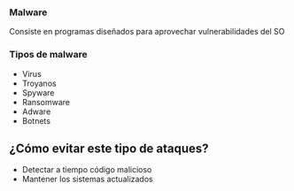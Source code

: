 ### Malware

Consiste en programas diseñados para aprovechar vulnerabilidades del SO

### Tipos de malware

- Virus
- Troyanos
- Spyware
- Ransomware
- Adware
- Botnets

## ¿Cómo evitar este tipo de ataques?

- Detectar a tiempo código malicioso
- Mantener los sistemas actualizados